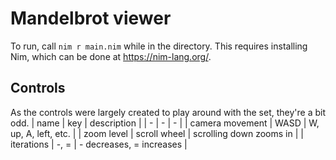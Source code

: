 # Mandelbrot viewer

To run, call `nim r main.nim` while in the directory. This requires installing Nim, which can be done at https://nim-lang.org/.

## Controls

As the controls were largely created to play around with the set, they're a bit odd.
| name | key | description |
| - | - | - |
| camera movement | WASD | W, up, A, left, etc. |
| zoom level | scroll wheel | scrolling down zooms in |
| iterations | -, = | - decreases, = increases |
